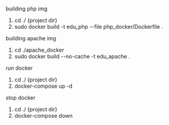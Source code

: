 building php img

1. cd ./ {project dir}
2. sudo docker build -t edu_php --file php_docker/Dockerfile .

building apache img

1. cd ./apache_docker
2. sudo docker build --no-cache -t edu_apache .


run docker 

1. cd ./ {project dir}
2. docker-compose up -d

stop docker

1. cd ./ {project dir}
2. docker-compose down
